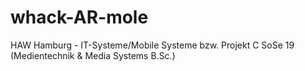# whack-AR-mole
HAW Hamburg - IT-Systeme/Mobile Systeme bzw. Projekt C SoSe 19 (Medientechnik & Media Systems B.Sc.)
